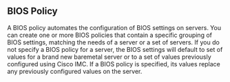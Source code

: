## BIOS Policy
A BIOS policy automates the configuration of BIOS settings on servers. You can create one or more BIOS policies that contain a specific grouping of BIOS settings, matching the needs of a server or a set of servers. If you do not specify a BIOS policy for a server, the BIOS settings will default to set of values for a brand new baremetal server or to a set of values previously configured using Cisco IMC. If a BIOS policy is specified, its values replace any previously configured values on the server.